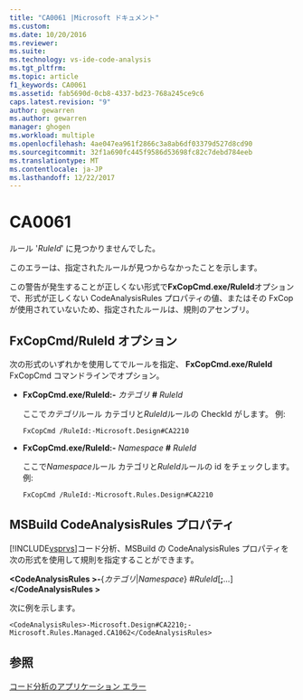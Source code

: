 ```yaml
---
title: "CA0061 |Microsoft ドキュメント"
ms.custom: 
ms.date: 10/20/2016
ms.reviewer: 
ms.suite: 
ms.technology: vs-ide-code-analysis
ms.tgt_pltfrm: 
ms.topic: article
f1_keywords: CA0061
ms.assetid: fab5690d-0cb8-4337-bd23-768a245ce9c6
caps.latest.revision: "9"
author: gewarren
ms.author: gewarren
manager: ghogen
ms.workload: multiple
ms.openlocfilehash: 4ae047ea961f2866c3a8ab6df03379d527d8cd90
ms.sourcegitcommit: 32f1a690fc445f9586d53698fc82c7debd784eeb
ms.translationtype: MT
ms.contentlocale: ja-JP
ms.lasthandoff: 12/22/2017
---
```

# <a name="ca0061"></a>CA0061
ルール '*RuleId*' に見つかりませんでした。  
  
 このエラーは、指定されたルールが見つからなかったことを示します。  
  
 この警告が発生することが正しくない形式で**FxCopCmd.exe/RuleId**オプションで、形式が正しくない CodeAnalysisRules プロパティの値、またはその FxCop が使用されていないため、指定されたルールは、規則のアセンブリ。  
  
## <a name="fxcopcmd-ruleid-option"></a>FxCopCmd/RuleId オプション  
 次の形式のいずれかを使用してでルールを指定、 **FxCopCmd.exe/RuleId** FxCopCmd コマンドラインでオプション。  
  
-   **FxCopCmd.exe/RuleId:-** *カテゴリ*  **#**  *RuleId*  
  
     ここで*カテゴリ*ルール カテゴリと*RuleId*ルールの CheckId がします。 例:  
  
    ```  
    FxCopCmd /RuleId:-Microsoft.Design#CA2210  
    ```  
  
-   **FxCopCmd.exe/RuleId:-** *Namespace*  **#**  *RuleId*  
  
     ここで*Namespace*ルール カテゴリと*RuleId*ルールの id をチェックします。 例:  
  
    ```  
    FxCopCmd /RuleId:-Microsoft.Rules.Design#CA2210  
    ```  
  
## <a name="msbuild-codeanalysisrules-property"></a>MSBuild CodeAnalysisRules プロパティ  
 [!INCLUDE[vsprvs](../code-quality/includes/vsprvs_md.md)]コード分析、MSBuild の CodeAnalysisRules プロパティを次の形式を使用して規則を指定することができます。  
  
 **\<CodeAnalysisRules >-**{*カテゴリ*&#124;*Namespace*} #*RuleId*[**;**...] **\</CodeAnalysisRules >**  
  
 次に例を示します。  
  
```  
<CodeAnalysisRules>-Microsoft.Design#CA2210;-Microsoft.Rules.Managed.CA1062</CodeAnalysisRules>  
```  
  
## <a name="see-also"></a>参照  
 [コード分析のアプリケーション エラー](../code-quality/code-analysis-application-errors.md)   
